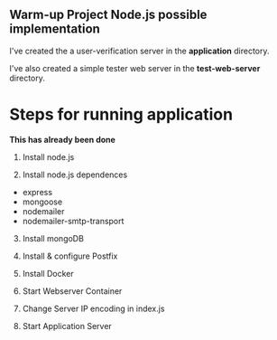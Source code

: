 ## Warm-up Project Node.js possible implementation

I've created the a user-verification server in the **application** directory.  

I've also created a simple tester web server in the **test-web-server** directory.

# Steps for running application
**This has already been done**
1. Install node.js

2. Install node.js dependences
  - express
  - mongoose
  - nodemailer
  - nodemailer-smtp-transport

3. Install mongoDB

4. Install & configure Postfix

5. Install Docker

6. Start Webserver Container

7. Change Server IP encoding in index.js

8. Start Application Server
